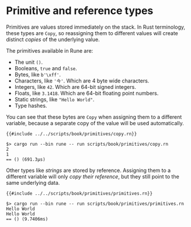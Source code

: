 # Primitive and reference types

Primitives are values stored immediately on the stack. In Rust terminology,
these types are `Copy`, so reassigning them to different values will create
distinct *copies* of the underlying value.

The primitives available in Rune are:

* The unit `()`.
* Booleans, `true` and `false`.
* Bytes, like `b'\xff'`.
* Characters, like `'今'`. Which are 4 byte wide characters.
* Integers, like `42`. Which are 64-bit signed integers.
* Floats, like `3.1418`. Which are 64-bit floating point numbers.
* Static strings, like `"Hello World"`.
* Type hashes.

You can see that these bytes are `Copy` when assigning them to a different
variable, because a separate copy of the value will be used automatically.

```rune
{{#include ../../scripts/book/primitives/copy.rn}}
```

```text
$> cargo run --bin rune -- run scripts/book/primitives/copy.rn
2
1
== () (691.3µs)
```

Other types like *strings* are stored by reference. Assigning them to a
different variable will only *copy their reference*, but they still point to the
same underlying data.

```rune
{{#include ../../scripts/book/primitives/primitives.rn}}
```

```text
$> cargo run --bin rune -- run scripts/book/primitives/primitives.rn
Hello World
Hello World
== () (9.7406ms)
```
